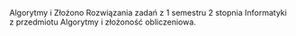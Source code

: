 Algorytmy i Złożono
Rozwiązania zadań z 1 semestru 2 stopnia Informatyki z przedmiotu Algorytmy i złożoność obliczeniowa.
